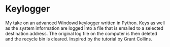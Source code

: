 # Keylogger
My take on an advanced Windowd keylogger written in Python. Keys as well as the system information are logged into a file that is emailed to a selected destination address. The original log file on the computer is then deleted and the recycle bin is cleared. Inspired by the tutorial by Grant Collins.
